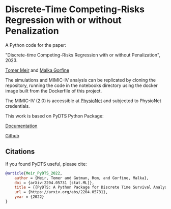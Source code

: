 # Discrete-Time Competing-Risks Regression with or without Penalization

A Python code for the paper: 

"Discrete-time Competing-Risks Regression with or without Penalization", 2023.

[Tomer Meir](https://tomer1812.github.io/) and [Malka Gorfine](https://www.tau.ac.il/~gorfinem/)

The simulations and MIMIC-IV analysis can be replicated by cloning the repository, running the code in the notebooks directory using the docker image built from the Dockerfile of this project. 

The MIMIC-IV (2.0) is accessible at [PhysioNet](https://physionet.org/content/mimiciv/2.0/) and subjected to PhysioNet credentials.

This work is based on PyDTS Python Package:

[Documentation](https://tomer1812.github.io/pydts/)  

[Github](https://github.com/tomer1812/pydts)


## Citations
If you found PyDTS useful, please cite:

```bibtex
@article{Meir_PyDTS_2022,
    author = {Meir, Tomer and Gutman, Rom, and Gorfine, Malka},
    doi = {arXiv:2204.05731 [stat.ML]},
    title = {{PyDTS: A Python Package for Discrete Time Survival Analysis with Competing Risks}},
    url = {https://arxiv.org/abs/2204.05731},
    year = {2022}
}
```


